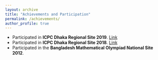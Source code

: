 ```yaml
---
layout: archive
title: "Achievements and Participation"
permalink: /achievements/
author_profile: true
---
```


* Participated in **ICPC Dhaka Regional Site 2019**. [Link]('/files/ICPC/ICPC-Dhaka-2019.pdf')
* Participated in **ICPC Dhaka Regional Site 2018**. [Link]('/files/ICPC/ICPC-Dhaka-2019.pdf')
* Participated in the **Bangladesh Mathematical Olympiad National Site 2012**.
